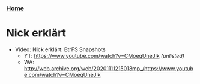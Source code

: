 ### [Home](/README.md)

# Nick erklärt

- Video: Nick erklärt: BtrFS Snapshots
  - YT: https://www.youtube.com/watch?v=CMoeqUneJlk _(unlisted)_
  - WA: http://web.archive.org/web/20201111215013mp_/https://www.youtube.com/watch?v=CMoeqUneJlk